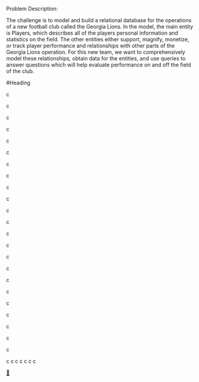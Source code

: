Problem Description:

The challenge is to model and build a relational database for the operations of a new football club called the Georgia Lions. In the model, the main entity is Players, which describes all of the players personal information and statistics on the field. The other entities either support, magnify, monetize, or track player performance and relationships with other parts of the Georgia Lions operation. For this new team, we want to comprehensively model these relationships, obtain data for the entities, and use queries to answer questions which will help evaluate performance on and off the field of the club. 


#Heading


c

c

c

c

c

c

c

c

c

c

c

c

c

c

c

c

c

c

c

c

c

c

c

c
c
c
c
c
c
c
























[🔗](#heading)
